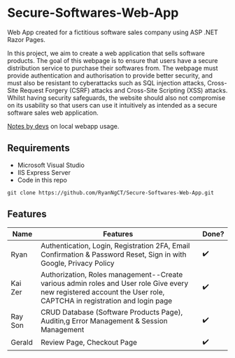# Secure-Softwares-Web-App

Web App created for a fictitious software sales company using ASP .NET Razor Pages.

In this project, we aim to create a web application that sells software products. The goal of this webpage is to ensure that users have a secure distribution service to purchase their softwares from. The webpage must provide authentication and authorisation to provide better security, and must also be resistant to cyberattacks such as SQL injection attacks, Cross-Site Request Forgery (CSRF) attacks and Cross-Site Scripting (XSS) attacks. Whilst having security safeguards, the website should also not compromise on its usability so that users can use it intuitively as intended as a secure software sales web application.

[Notes by devs](https://docs.google.com/document/d/1SxIXTsnp0RhG702WcIClbmqBboJuLbTKRk2pcdqdYdo/edit?usp=sharing) on local webapp usage.

## Requirements
- Microsoft Visual Studio
- IIS Express Server
- Code in this repo
```
git clone https://github.com/RyanNgCT/Secure-Softwares-Web-App.git
```


## Features

| Name    | Features                                                                                                                                                       |Done?| 
|---------|----------------------------------------------------------------------------------------------------------------------------------------------------------------|------|
| Ryan    | Authentication, Login, Registration 2FA, Email Confirmation & Password Reset, Sign in with Google, Privacy Policy                                                 | ✔️  |
| Kai Zer | Authorization, Roles management--Create various admin roles and User role Give every new registered account the User role, CAPTCHA in registration and login page | ✔️  | 
| Ray Son | CRUD Database (Software Products Page), Auditin,g Error Management & Session Management                                                                            | ✔️  |  
| Gerald  | Review Page, Checkout Page                                                                                                                                      | ✔️  |  
